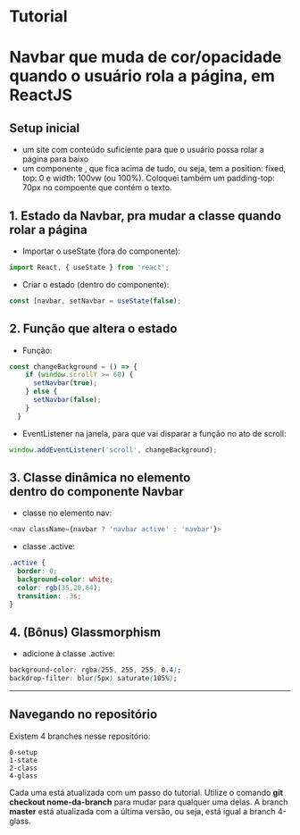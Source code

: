 # Tutorial
# Navbar que muda de cor/opacidade quando o usuário rola a página, em ReactJS

## Setup inicial
- um site com conteúdo suficiente para que o usuário possa rolar a página para baixo 
- um componente <Navbar>, que fica acima de tudo, ou seja, tem a position: fixed, top: 0 e width: 100vw (ou 100%). Coloquei também um padding-top: 70px no compoente que contém o texto.

## 1. Estado da Navbar, pra mudar a classe quando rolar a página
- Importar o useState (fora do componente):
```JavaScript
import React, { useState } from 'react';
```
- Criar o estado (dentro do componente):
```JavaScript
const [navbar, setNavbar = useState(false);
```

## 2. Função que altera o estado
- Função:
```JavaScript
const changeBackground = () => {
    if (window.scrollY >= 60) {
      setNavbar(true);
    } else {
      setNavbar(false);
    }
  }
```
 - EventListener na janela, para que vai disparar a função no ato de scroll:
 ```JavaScript
 window.addEventListener('scroll', changeBackground);
 ```

## 3. Classe dinâmica no elemento <nav> dentro do componente Navbar
- classe no elemento nav:
```JavaScript
<nav className={navbar ? 'navbar active' : 'navbar'}>
```
- classe .active:
```CSS
.active {
  border: 0;
  background-color: white;
  color: rgb(35,20,64);
  transition: .3s;
}
```

## 4. (Bônus) Glassmorphism
- adicione à classe .active:
```CSS
background-color: rgba(255, 255, 255, 0.4);
backdrop-filter: blur(5px) saturate(105%);
```

---
## Navegando no repositório
Existem 4 branches nesse repositório: 
```
0-setup
1-state
2-class
4-glass
```
Cada uma está atualizada com um passo do tutorial. Utilize o comando <strong>git checkout nome-da-branch</strong> para mudar para qualquer uma delas. A branch <strong>master</strong> está atualizada com a última versão, ou seja, está igual a branch 4-glass.
